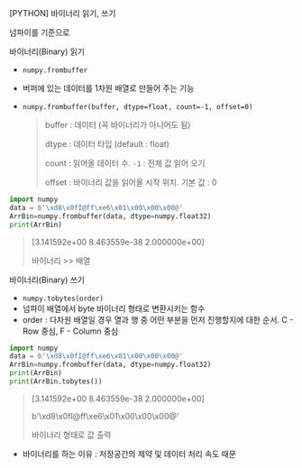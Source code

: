 [PYTHON] 바이너리 읽기, 쓰기 

넘파이를 기준으로



바이너리(Binary) 읽기

- `numpy.frombuffer`

- 버퍼에 있는 데이터를 1차원 배열로 만들어 주는 기능

  

- `numpy.frombuffer(buffer, dtype=float, count=-1, offset=0)`

  > buffer : 데이터 (꼭 바이너리가 아니어도 됨)
  >
  > dtype : 데이터 타입 (default : float)
  >
  > count : 읽어올 데이터 수. `-1` : 전체 값 읽어 오기
  >
  > offset : 바이너리 값을 읽어올 시작 위치. 기본 값 : 0



```python
import numpy
data = b'\xd8\x0fI@ff\xe6\x01\x00\x00\x00@'
ArrBin=numpy.frombuffer(data, dtype=numpy.float32)
print(ArrBin)

```

> [3.141592e+00 8.463559e-38 2.000000e+00]
>
> 바이너리 >> 배열





바이너리(Binary) 쓰기

- `numpy.tobytes(order)`
- 넘파이 배열에서 byte 바이너리 형태로 변환시키는 함수
- order : 다차원 배열일 경우 열과 행 중 어떤 부분을 먼저 진행할지에 대한 순서. C - Row 중심, F - Column 중심



```python
import numpy
data = b'\xd8\x0fI@ff\xe6\x01\x00\x00\x00@'
ArrBin=numpy.frombuffer(data, dtype=numpy.float32)
print(ArrBin)
print(ArrBin.tobytes())
```

> [3.141592e+00 8.463559e-38 2.000000e+00]
>
> b'\xd8\x0fI@ff\xe6\x01\x00\x00\x00@'
>
> 바이너리 형태로 값 출력





- 바이너리를 하는 이유 : 저장공간의 제약 및 데이터 처리 속도 때문